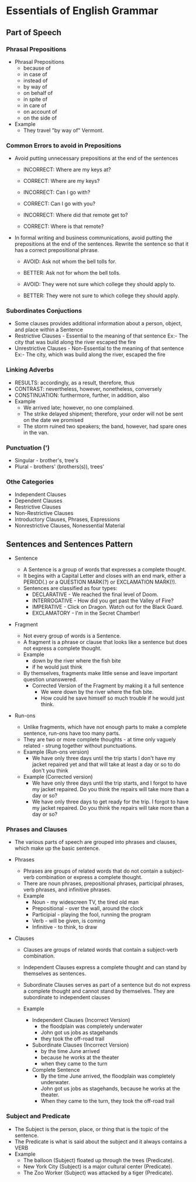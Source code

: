 # Essentials of English Grammar

## Part of Speech

### Phrasal Prepositions

- Phrasal Prepositions
  - because of
  - in case of
  - instead of
  - by way of
  - on behalf of
  - in spite of
  - in care of
  - on account of
  - on the side of
- Example
  - They travel "by way of" Vermont.

### Common Errors to avoid in Prepositions

- Avoid putting unnecessary prepositions at the end of the sentences

  - INCORRECT: Where are my keys at?
  - CORRECT: Where are my keys?

  - INCORRECT: Can I go with?
  - CORRECT: Can I go with you?

  - INCORRECT: Where did that remote get to?
  - CORRECT: Where is that remote?

- In formal writing and business communications, avoid putting the prepositions at the end of the sentences.
  Rewrite the sentence so that it has a correct prepositional phrase.

  - AVOID: Ask not whom the bell tolls for.
  - BETTER: Ask not for whom the bell tolls.

  - AVOID: They were not sure which college they should apply to.
  - BETTER: They were not sure to which college they should apply.

### Subordinates Conjuctions

- Some clauses provides additional information about a person, object, and place within a Sentence
- Restrictive Clauses - Essential to the meaning of that sentence
  Ex:- The city that was build along the river escaped the fire
- Unrestrictive Clauses - Non-Essential to the meaning of that sentence
  Ex:- The city, which was build along the river, escaped the fire

### Linking Adverbs

- RESULTS: accordingly, as a result, therefore, thus
- CONTRAST: nevertheless, however, nonetheless, conversely
- CONSTINUATION: furthermore, further, in addition, also
- Example
  - We arrived late; however, no one complained.
  - The strike delayed shipment; therefore, your order will not be sent on the date we promised
  - The storm ruined two speakers; the band, however, had spare ones in the van.

### Punctuation (')

- Singular - brother's, tree's
- Plural - brothers' (brothers(s)), trees'

### Othe Categories

- Independent Clauses
- Dependent Clauses
- Restrictive Clauses
- Non-Restrictive Clauses
- Introductory Clauses, Phrases, Expressions
- Nonrestrictive Clauses, Nonessential Material

## Sentences and Sentences Pattern

- Sentence

  - A Sentence is a group of words that expresses a complete thought.
  - It begins with a Capital Letter and closes with an end mark, either a PERIOD(.) or a QUESTION MARK(?) or EXCLAMATION MARK(!).
  - Sentences are classified as four types:
    - DECLARATIVE - We reached the final level of Doom.
    - INTERROGATIVE - How did you get past the Valley of Fire?
    - IMPERATIVE - Click on Dragon. Watch out for the Black Guard.
    - EXCLAMATORY - I'm in the Secret Chamber!

- Fragment

  - Not every group of words is a Sentence.
  - A fragment is a phrase or clause that looks like a sentence but does not express a complete thought.
  - Example
    - down by the river where the fish bite
    - if he would just think
  - By themselves, fragments make little sense and leave important question unanswered.
    - Corrected Version of the Fragment by making it a full sentence
      - We were down by the river where the fish bite.
      - How could he save himself so much trouble if he would just think.

- Run-ons
  - Unlike fragments, which have not enough parts to make a complete sentence, run-ons have too many parts.
  - They are two or more complete thoughts - at time only vaguely related - strung together without punctuations.
  - Example (Run-ons version)
    - We have only three days until the trip starts I don't have my jacket repaired yet and that will take at least
      a day or so to do don't you think
  - Example (Corrected version)
    - We have only three days until the trip starts, and I forgot to have my jacket repaired. Do you think the repairs
      will take more than a day or so?
    - We have only three days to get ready for the trip. I forgot to have my jacket repaired. Do you think the repairs will
      take more than a day or so?

### Phrases and Clauses

- The various parts of speech are grouped into phrases and clauses, which make up the basic sentence.
- Phrases

  - Phrases are groups of related words that do not contain a subject-verb combination or express a complete thought.
  - There are noun phrases, prepositional phrases, participal phrases, verb phrases, and infinitive phrases.
  - Example
    - Noun - my widescreen TV, the tired old man
    - Prepositional - over the wall, around the clock
    - Participial - playing the fool, running the program
    - Verb - will be given, is coming
    - Infinitive - to think, to draw

- Clauses

  - Clauses are groups of related words that contain a subject-verb combination.
  - Independent Clauses express a complete thought and can stand by themselves as sentences.
  - Subordinate Clauses serves as part of a sentence but do not express a complete thought and cannot stand by themselves.
    They are subordinate to independent clauses

  - Example
    - Independent Clauses (Incorrect Version)
      - the floodplain was completely underwater
      - John got us jobs as stagehands
      - they took the off-road trail
    - Subordinate Clauses (Incorrect Version)
      - by the time June arrived
      - because he works at the theater
      - when they came to the turn
    - Complete Sentence
      - By the time June arrived, the floodplain was completely underwater.
      - John got us jobs as stagehands, because he works at the theater.
      - When they came to the turn, they took the off-road trail

### Subject and Predicate

- The Subject is the person, place, or thing that is the topic of the sentence.
- The Predicate is what is said about the subject and it always contains a VERB
- Example
  - The balloon (Subject) floated up through the trees (Predicate).
  - New York City (Subject) is a major cultural center (Predicate).
  - The Zoo Worker (Subject) was attacked by a tiger (Predicate).
